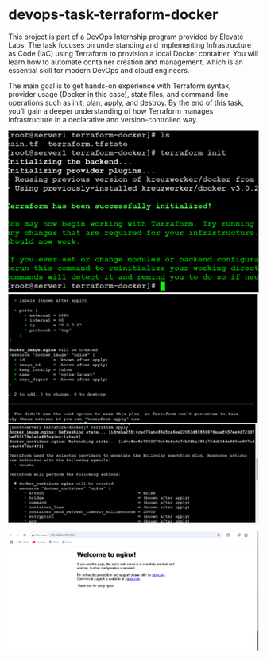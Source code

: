 # devops-task-terraform-docker
This project is part of a DevOps Internship program provided by Elevate Labs. The task focuses on understanding and implementing Infrastructure as Code (IaC) using Terraform to provision a local Docker container. You will learn how to automate container creation and management, which is an essential skill for modern DevOps and cloud engineers.

The main goal is to get hands-on experience with Terraform syntax, provider usage (Docker in this case), state files, and command-line operations such as init, plan, apply, and destroy. By the end of this task, you’ll gain a deeper understanding of how Terraform manages infrastructure in a declarative and version-controlled way.


![image alt](https://github.com/jaswanthBavi/devops-task-terraform-docker/blob/ef43ad136c89d7227ec84bee4870bc7a2a1ebaed/Screenshot%202025-04-10%20104632.png)
![image alt](https://github.com/jaswanthBavi/devops-task-terraform-docker/blob/98796c3aba96dbebe65e566115b45e5bb590dedc/Screenshot%202025-04-10%20104737.png)
![image alt](https://github.com/jaswanthBavi/devops-task-terraform-docker/blob/80cbbbaca0d573ebc565a88550f4ef0885d67bfe/Screenshot%202025-04-10%20105139.png)

![image alt](https://github.com/jaswanthBavi/devops-task-terraform-docker/blob/2b5d33cfc21ea8cb793efd6b3b81c4616ae85ca0/Screenshot%202025-04-10%20105300.png)
